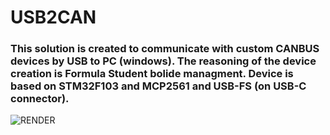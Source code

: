 # USB2CAN

### This solution is created to communicate with custom CANBUS devices by USB to PC (windows). The reasoning of the device creation is Formula Student bolide managment. Device is based on STM32F103 and MCP2561 and USB-FS (on USB-C connector).

![RENDER](https://user-images.githubusercontent.com/78111197/195962819-9ef9f8dd-a168-4266-a737-eeebc6ca1627.png)
